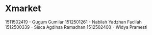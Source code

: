 # Xmarket
1511502419 - Gugum Gumilar
1512501261 - Nabilah Yadzhan Fadilah
1512500339 - Sisca Agdinsa Ramadhan
1512502400 - Widya Pramesti
